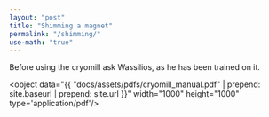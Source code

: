 ```yaml
---
layout: "post"
title: "Shimming a magnet"
permalink: "/shimming/"
use-math: "true"
---
```


Before using the cryomill ask Wassilios, as he has been trained on it.

<object data="{{ "docs/assets/pdfs/cryomill_manual.pdf" | prepend: site.baseurl | prepend: site.url }}" width="1000" height="1000" type='application/pdf'/></object>